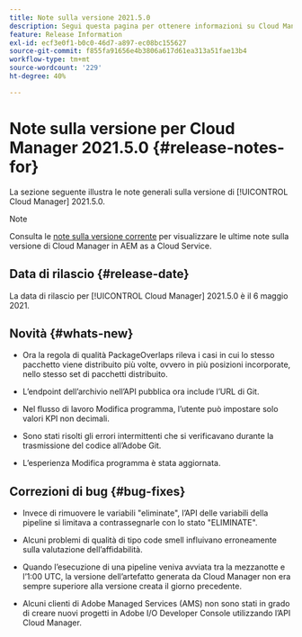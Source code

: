 ```yaml
---
title: Note sulla versione 2021.5.0
description: Segui questa pagina per ottenere informazioni su Cloud Manager 2021.5.0.
feature: Release Information
exl-id: ecf3e0f1-b0c0-46d7-a897-ec08bc155627
source-git-commit: f855fa91656e4b3806a617d61ea313a51fae13b4
workflow-type: tm+mt
source-wordcount: '229'
ht-degree: 40%

---
```


# Note sulla versione per Cloud Manager 2021.5.0 {#release-notes-for}

La sezione seguente illustra le note generali sulla versione di [!UICONTROL Cloud Manager] 2021.5.0.

>[!NOTE]
>Consulta le [note sulla versione corrente](https://experienceleague.adobe.com/docs/experience-manager-cloud-service/onboarding/getting-access/release-notes-cloud-manager/release-notes-cm-current.html?lang=en#getting-access) per visualizzare le ultime note sulla versione di Cloud Manager in AEM as a Cloud Service.

## Data di rilascio {#release-date}

La data di rilascio per [!UICONTROL Cloud Manager] 2021.5.0 è il 6 maggio 2021.

## Novità {#whats-new}

* Ora la regola di qualità PackageOverlaps rileva i casi in cui lo stesso pacchetto viene distribuito più volte, ovvero in più posizioni incorporate, nello stesso set di pacchetti distribuito.

* L’endpoint dell’archivio nell’API pubblica ora include l’URL di Git.

* Nel flusso di lavoro Modifica programma, l’utente può impostare solo valori KPI non decimali.

* Sono stati risolti gli errori intermittenti che si verificavano durante la trasmissione del codice all’Adobe Git.

* L’esperienza Modifica programma è stata aggiornata.

## Correzioni di bug {#bug-fixes}

* Invece di rimuovere le variabili &quot;eliminate&quot;, l’API delle variabili della pipeline si limitava a contrassegnarle con lo stato &quot;ELIMINATE&quot;.

* Alcuni problemi di qualità di tipo code smell influivano erroneamente sulla valutazione dell’affidabilità.

* Quando l’esecuzione di una pipeline veniva avviata tra la mezzanotte e l’1:00 UTC, la versione dell’artefatto generata da Cloud Manager non era sempre superiore alla versione creata il giorno precedente.

* Alcuni clienti di Adobe Managed Services (AMS) non sono stati in grado di creare nuovi progetti in Adobe I/O Developer Console utilizzando l’API Cloud Manager.
